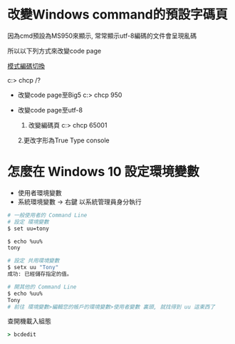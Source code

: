 # 改變Windows command的預設字碼頁

因為cmd預設為MS950來顯示, 常常顯示utf-8編碼的文件會呈現亂碼

所以以下列方式來改變code page

[模式編碼切換](https://viajamos.wordpress.com/2010/03/22/command-line-%E6%A8%A1%E5%BC%8F%E7%B7%A8%E7%A2%BC%E5%88%87%E6%8F%9B/)

c:\> chcp /?

- 改變code page至Big5
c:\> chcp 950

- 改變code page至utf-8
	1. 改變編碼頁
	c:\> chcp 65001

	2.更改字形為True Type console


# 怎麼在 Windows 10 設定環境變數

- 使用者環境變數
- 系統環境變數 -> 右鍵 以系統管理員身分執行


```sh
# 一般使用者的 Command Line
# 設定 環境變數
$ set uu=tony

$ echo %uu%
tony

# 設定 共用環境變數
$ setx uu "Tony"
成功: 已經儲存指定的值。

# 開其他的 Command Line
$ echo %uu%
Tony
# 前往 環境變數>編輯您的帳戶的環境變數>使用者變數 裏頭, 就找得到 uu 這東西了
```


查開機載入組態
```cmd
> bcdedit
```